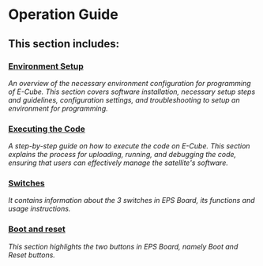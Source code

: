 # Operation Guide

## This section includes:

### [Environment Setup](environmentsetup.md)

<i> An overview of the necessary environment configuration for programming of E-Cube. This section covers software installation, necessary setup steps and guidelines, configuration settings, and troubleshooting to setup an environment for programming. </i>

### [Executing the Code](executingthecode.md)

<i> A step-by-step guide on how to execute the code on E-Cube. This section explains the process for uploading, running, and debugging the code, ensuring that users can effectively manage the satellite's software. </i>

### [Switches](switches.md)

<i> It contains information about the 3 switches in EPS Board, its functions and usage instructions. </i>

### [Boot and reset](bootnreset.md)

<i> This section highlights the two buttons in EPS Board, namely Boot and Reset buttons. </i>

